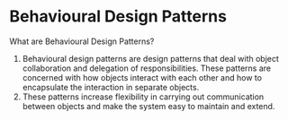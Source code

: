 # Behavioural Design Patterns

What are Behavioural Design Patterns?
1. Behavioural design patterns are design patterns that deal with object collaboration and delegation of responsibilities. These patterns are concerned with how objects interact with each other and how to encapsulate the interaction in separate objects.
2. These patterns increase flexibility in carrying out communication between objects and make the system easy to maintain and extend.
